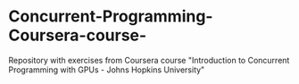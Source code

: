 # Concurrent-Programming-Coursera-course-
Repository with exercises from Coursera course "Introduction to Concurrent Programming with GPUs - Johns Hopkins University"
